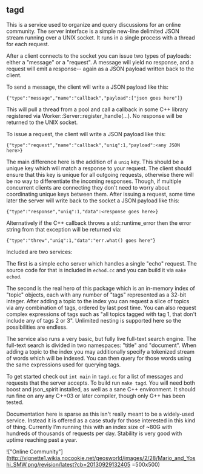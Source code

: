 ## tagd

This is a service used to organize and query discussions for an online
community. The server interface is a simple new-line delimited JSON stream
running over a UNIX socket. It runs in a single process with a thread for each
request.

After a client connects to the socket you can issue two types of payloads:
either a "message" or a "request". A message will yield no response, and a
request will emit a response-- again as a JSON payload written back to the
client.

To send a message, the client will write a JSON payload like this:
```
{"type":"message","name":"callback","payload":["json goes here"]}
```

This will pull a thread from a pool and call a callback in some C++ library
registered via Worker::Server::register_handle(...). No response will be
returned to the UNIX socket.

To issue a request, the client will write a JSON payload like this:
```
{"type":"request","name":"callback","uniq":1,"payload":<any JSON here>}
```

The main difference here is the addition of a `uniq` key. This should be a
unique key which will match a response to your request. The client should ensure
that this key is unique for all outgoing requests, otherwise there will be no
way to differentiate the incoming responses. Though, if multiple concurrent
clients are connecting they don't need to worry about coordinating unique keys
between them. After issuing a request, some time later the server will write
back to the socket a JSON payload like this:
```
{"type":"response","uniq":1,"data":<response goes here>}
```

Alternatively if the C++ callback throws a std::runtime_error then the error
string from that exception will be returned via:
```
{"type":"threw","uniq":1,"data":"err.what() goes here"}
```

Included are two services:

The first is a simple echo server which handles a single "echo" request. The
source code for that is included in `echod.cc` and you can build it via
`make echod`.

The second is the real hero of this package which is an in-memory index of
"topic" objects, each with any number of "tags" represented as a 32-bit integer.
After adding a topic to the index you can request a slice of topics via any
combination of tags, ordered by last post time. You can also request complex
expressions of tags such as "all topics tagged with tag 1, that don't include
any of tags 2 or 3". Unlimited nesting is supported here so the possibilities
are endless.

The service also runs a very basic, but fully live full-text search engine. The
full-text search is divided in two namespaces: "title" and "document". When
adding a topic to the index you may additionally specify a tokenized stream of
words which will be indexed. You can then query for those words using the same
expressions used for querying tags.

To get started check out `int main` in `tagd.cc` for a list of messages and
requests that the server accepts. To build run `make tagd`. You will need both
boost and json_spirit installed, as well as a sane C++ environment. It should
run fine on any any C++03 or later compiler, though only G++ has been tested.

Documentation here is sparse as this isn't really meant to be a widely-used
service. Instead it is offered as a case study for those interested in this kind
of thing. Currently I'm running this with an index size of ~80G with hundreds of
thousands of requests per day. Stability is very good with uptime reaching past
a year.

!["Online Community"](http://vignette1.wikia.nocookie.net/geosworld/images/2/28/Mario_and_Yoshi_SMW.png/revision/latest?cb=20130929132405 =500x500)

